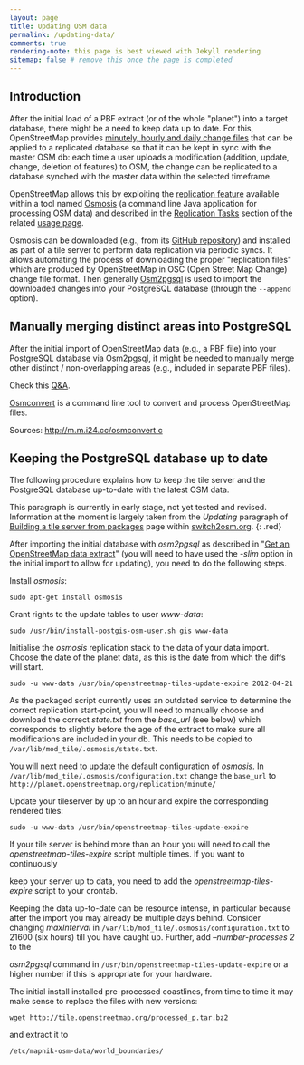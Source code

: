 ```yaml
---
layout: page
title: Updating OSM data
permalink: /updating-data/
comments: true
rendering-note: this page is best viewed with Jekyll rendering
sitemap: false # remove this once the page is completed
---
```


## Introduction

After the initial load of a PBF extract (or of the whole "planet") into a target database, there might be a need to keep data up to date. For this, OpenStreetMap provides [minutely, hourly and daily change files](http://wiki.openstreetmap.org/wiki/Planet.osm/diffs) that can be applied to a replicated database so that it can be kept in sync with the master OSM db: each time a user uploads a modification (addition, update, change, deletion of features) to OSM, the change can be replicated to a database synched with the master data within the selected timeframe.

OpenStreetMap allows this by exploiting the [replication feature](http://wiki.openstreetmap.org/wiki/Osmosis/Replication) available within a tool named [Osmosis](http://wiki.openstreetmap.org/wiki/Osmosis) (a command line Java application for processing OSM data) and described in the [Replication Tasks](http://wiki.openstreetmap.org/wiki/Osmosis/Detailed_Usage_0.45#Replication_Tasks) section of the related [usage page](http://wiki.openstreetmap.org/wiki/Osmosis/Detailed_Usage).

Osmosis can be downloaded (e.g., from its [GitHub repository](https://github.com/openstreetmap/osmosis)) and installed as part of a tile server to perform data replication via periodic syncs. It allows automating the process of downloading the proper "replication files" which are produced by OpenStreetMap in OSC (Open Street Map Change) change file format. Then generally [Osm2pgsql](http://wiki.openstreetmap.org/wiki/Osm2pgsql) is used to import the downloaded changes into your PostgreSQL database (through the `--append` option).

## Manually merging distinct areas into PostgreSQL

After the initial import of OpenStreetMap data (e.g., a PBF file) into your PostgreSQL database via Osm2pgsql, it might be needed to manually merge other distinct / non-overlapping areas (e.g., included in separate PBF files).

Check this [Q&A](https://gis.stackexchange.com/questions/186754/how-to-quickly-load-two-distinct-areas-into-postgis-without-using-append-flag).

[Osmconvert](http://wiki.openstreetmap.org/wiki/Osmconvert) is a command line tool to convert and process OpenStreetMap files.

Sources: http://m.m.i24.cc/osmconvert.c

## Keeping the PostgreSQL database up to date

The following procedure explains how to keep the tile server and the PostgreSQL database up-to-date with the latest OSM data.

This paragraph is currently in early stage, not yet tested and revised. Information at the moment is largely taken from the *Updating* paragraph of [Building a tile server from packages](https://switch2osm.org/serving-tiles/building-a-tile-server-from-packages) page within [switch2osm.org](https://switch2osm.org).
{: .red}

After importing the initial database with *osm2pgsql* as described in "[Get an OpenStreetMap data extract](../tile-server-ubuntu#get-an-openstreetmap-data-extract)" (you will need to have used the *-slim* option in the initial import to allow for updating), you need to do the following steps.

Install *osmosis*:

    sudo apt-get install osmosis

Grant rights to the update tables to user *www-data*:

    sudo /usr/bin/install-postgis-osm-user.sh gis www-data

Initialise the *osmosis* replication stack to the data of your data import. Choose the date of the planet data, as this is the date from which the diffs will start.

    sudo -u www-data /usr/bin/openstreetmap-tiles-update-expire 2012-04-21

As the packaged script currently uses an outdated service to determine the correct replication start-point, you will need to manually choose and download the correct *state.txt* from the *base_url* (see below) which corresponds to slightly before the age of the extract to make sure all modifications are included in your db. This needs to be copied to `/var/lib/mod_tile/.osmosis/state.txt`.

You will next need to update the default configuration of *osmosis*. In `/var/lib/mod_tile/.osmosis/configuration.txt` change the `base_url` to `http://planet.openstreetmap.org/replication/minute/`

Update your tileserver by up to an hour and expire the corresponding rendered tiles:

    sudo -u www-data /usr/bin/openstreetmap-tiles-update-expire

If your tile server is behind more than an hour you will need to call the *openstreetmap-tiles-expire* script multiple times. If you want to continuously 

keep your server up to data, you need to add the *openstreetmap-tiles-expire* script to your crontab.

Keeping the data up-to-date can be resource intense, in particular because after the import you may already be multiple days behind. Consider changing *maxInterval* in `/var/lib/mod_tile/.osmosis/configuration.txt` to 21600 (six hours) till you have caught up. Further, add *–number-processes 2* to the 

*osm2pgsql* command in `/usr/bin/openstreetmap-tiles-update-expire` or a higher number if this is appropriate for your hardware.

The initial install installed pre-processed coastlines, from time to time it may make sense to replace the files with new versions:

    wget http://tile.openstreetmap.org/processed_p.tar.bz2

and extract it to

    /etc/mapnik-osm-data/world_boundaries/
